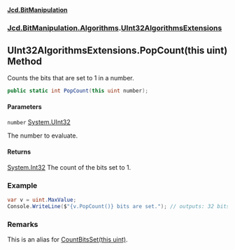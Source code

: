 #### [Jcd.BitManipulation](index.md 'index')

### [Jcd.BitManipulation.Algorithms](Jcd.BitManipulation.Algorithms.md 'Jcd.BitManipulation.Algorithms').[UInt32AlgorithmsExtensions](Jcd.BitManipulation.Algorithms.UInt32AlgorithmsExtensions.md 'Jcd.BitManipulation.Algorithms.UInt32AlgorithmsExtensions')

## UInt32AlgorithmsExtensions.PopCount(this uint) Method

Counts the bits that are set to 1 in a number.

```csharp
public static int PopCount(this uint number);
```

#### Parameters

<a name='Jcd.BitManipulation.Algorithms.UInt32AlgorithmsExtensions.PopCount(thisuint).number'></a>

`number` [System.UInt32](https://docs.microsoft.com/en-us/dotnet/api/System.UInt32 'System.UInt32')

The number to evaluate.

#### Returns

[System.Int32](https://docs.microsoft.com/en-us/dotnet/api/System.Int32 'System.Int32')
The count of the bits set to 1.

### Example

```csharp
var v = uint.MaxValue;
Console.WriteLine($"{v.PopCount()} bits are set."); // outputs: 32 bits are set.
```

### Remarks

This is an alias for [CountBitsSet(this uint)](Jcd.BitManipulation.Algorithms.UInt32AlgorithmsExtensions.CountBitsSet(thisuint).md 'Jcd.BitManipulation.Algorithms.UInt32AlgorithmsExtensions.CountBitsSet(this uint)').